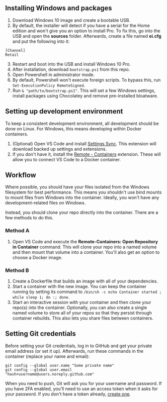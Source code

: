## Installing Windows and packages

1. Download Windows 10 image and create a bootable USB.
1. By default, the installer will detect if you have a serial for the Home edition and won't give you an option to install Pro. To fix this, go into the USB and open the **sources** folder. Afterwards, create a file named **ei.cfg** and put the following into it:
```
[Channel]
Retail
```
3. Restart and boot into the USB and install Windows 10 Pro.
1. After installation, download `bootstrap.ps1` from this repo.
1. Open Powershell in administrator mode.
1. By default, Powershell won't execute foreign scripts. To bypass this, run `Set-ExecutionPolicy RemoteSigned`.
1. Run `& "path/to/bootstrap.ps1"`. This will set a few Windows settings, install packages using Chocolatey and remove pre-installed bloatware.

## Setting up development environment

To keep a consistent development environment, all development should be done on Linux. For Windows, this means developing within Docker containers.

1. (Optional) Open VS Code and install [Settings Sync](https://marketplace.visualstudio.com/items?itemName=Shan.code-settings-sync). This extension will download backed up settings and extensions.
1. If you don't have it, install the [Remote - Containers](https://marketplace.visualstudio.com/items?itemName=ms-vscode-remote.remote-containers) extension. These will allow you to connect VS Code to a Docker container.


## Workflow

Where possible, you should have your files isolated from the Windows filesystem for best performance. This means you shouldn't use bind mounts to mount files from Windows into the container. Ideally, you won't have any development-related files on Windows.

Instead, you should clone your repo directly into the container. There are a few methods to do this.

### Method A

1. Open VS Code and execute the **Remote-Containers: Open Repository in Container** command. This will clone your repo into a named volume and then mount that volume into a container. You'll also get an option to choose a Docker image.

### Method B

1. Create a Dockerfile that builds an image with all of your dependencies.
2. Start a container with the new image. You can keep the container running by setting its command to `/bin/sh -c echo Container started ; while sleep 1; do :; done`.
3. Start an interactive session with your container and then clone your repo(s) into the container. Optionally, you can also create a single named volume to store all of your repos so that they persist through container rebuilds. This also lets you share files between containers.

## Setting Git credentials

Before setting your Git credentials, log in to GitHub and get your private email address (or set it up). Afterwards, run these commands in the container (replace your name and email):

```
git config --global user.name "Some private name"
git config --global user.email "hash+username@users.noreply.github.com"
```

When you need to push, Git will ask you for your username and password. If you have 2FA enabled, you'll need to use an access token when it asks for your password. If you don't have a token already, [create one](https://help.github.com/en/github/authenticating-to-github/creating-a-personal-access-token-for-the-command-line).
